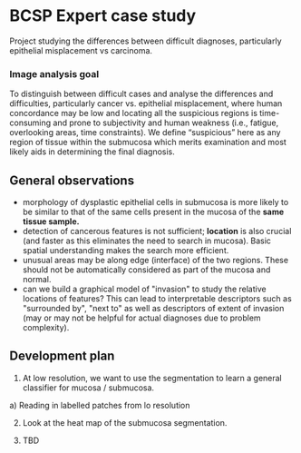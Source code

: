 # BCSP Expert case study

Project studying the differences between difficult diagnoses, particularly epithelial misplacement vs carcinoma.

### Image analysis goal

To distinguish between difficult cases and analyse the differences and difficulties, particularly cancer vs. epithelial misplacement, where human concordance may be low and locating all the suspicious regions is time-consuming and prone to subjectivity and human weakness (i.e., fatigue, overlooking areas, time constraints). We define “suspicious” here as any region of tissue within the submucosa which merits examination and most likely aids in determining the final diagnosis.


## General observations

- morphology of dysplastic epithelial cells in submucosa is more likely to be similar to that of the same cells present in the mucosa of the **same tissue sample.**
- detection of cancerous features is not sufficient; **location** is also crucial (and faster as this eliminates the need to search in mucosa). Basic spatial understanding makes the search more efficient.
- unusual areas may be along edge (interface) of the two regions. These should not be automatically considered as part of the mucosa and normal. 
- can we build a graphical model of "invasion" to study the relative locations of features? This can lead to interpretable descriptors such as "surrounded by", "next to" as well as descriptors of extent of invasion (may or may not be helpful for actual diagnoses due to problem complexity).


## Development plan

1. At low resolution, we want to use the segmentation to learn a general classifier for mucosa / submucosa.

a) Reading in labelled patches from lo resolution


2. Look at the heat map of the submucosa segmentation.

3. TBD


